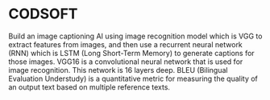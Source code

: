 # CODSOFT
Build an image captioning AI using image recognition model which is VGG to extract features from images, and then use a recurrent neural network (RNN) which is LSTM (Long Short-Term Memory) to generate captions for those images.
VGG16 is a convolutional neural network that is used for image recognition. This network is 16 layers deep. 
BLEU (Bilingual Evaluation Understudy) is a quantitative metric for measuring the quality of an output text based on multiple reference texts.
